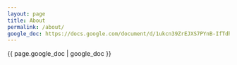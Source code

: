 ```yaml
---
layout: page
title: About
permalink: /about/
google_doc: https://docs.google.com/document/d/1ukcn39ZrEJXS7PYnB-IfTdh7JdWQakiEnlaTy4XEefM/edit
---
```


{{ page.google_doc | google_doc }}
